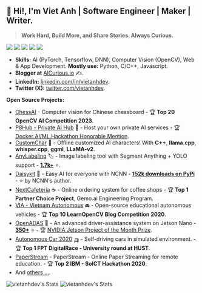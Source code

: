 
## 👋 Hi!, I'm Viet Anh | Software Engineer | Maker | Writer.

> **Work Hard, Build More, and Share Stories. Always Curious.**

![](https://img.shields.io/badge/-Python-333?style=flat-square&logo=Python&logoColor=fff)
![](https://img.shields.io/badge/-C/C++-c14438?style=flat-square&logo=C&logoColor=fff)
![](https://img.shields.io/badge/-PyTorch-e34f26?style=flat-square&logo=PyTorch&logoColor=fff)
![](https://img.shields.io/badge/-TensorFlow-e5cd0c?style=flat-square&logo=TensorFlow&logoColor=fff)
<img src="https://komarev.com/ghpvc/?username=vietanhdev"> 

- **Skills:** AI (PyTorch, Tensorflow, DNN), Computer Vision (OpenCV), Web & App Development. **Mostly use:** Python, C/C++, Javascript.
- **Blogger at** [AICurious.io](https://aicurious.io) ✍.
- **LinkedIn:** [linkedin.com/in/vietanhdev](https://www.linkedin.com/in/vietanhdev/).
- **Twitter (X):** [twitter.com/vietanhdev](https://twitter.com/vietanhdev).

**Open Source Projects:**

- [ChessAI](https://github.com/vietanhdev/chessai) - Computer vision for Chinese chessboard - 🏆 **Top 20 OpenCV AI Competition 2023**.
- [P8Hub - Private AI Hub](https://github.com/vietanhdev/p8hub) 🐳 - Host your own private AI services - 🏆 [Docker AI/ML Hackathon Honorable Mention](https://devpost.com/software/p8hub-private-ai-hub).
- [CustomChar](https://github.com/nrl-ai/CustomChar) 🤖 - Offline customized AI characters! With **C++**, **llama.cpp**, **whisper.cpp**, **ggml**, **LLaMA-v2**.
- [AnyLabeling](https://github.com/vietanhdev/anylabeling) 🏷 - Image labeling tool with Segment Anything + YOLO support - **[1.7k+](https://github.com/vietanhdev/anylabeling/stargazers)** ⭐.
- [Daisykit](https://daisykit.nrl.ai) 🍰 - Easy AI for everyone with NCNN - **[152k downloads on PyPi](https://www.pepy.tech/projects/daisykit)** - ⭐ by NCNN's author.
- [NextCafeteria](https://github.com/NextCafeteria/cafeteria) ☕ - Online ordering system for coffee shops - 🏆 **Top 1 Partner Choice Project**, Gemo.ai Engineering Program.
- [VIA - Vietnam Autonomous](https://via.makerviet.org/) 🚘 - Open-source educational autonomous vehicles - 🏆 **Top 10 LearnOpenCV Blog Competition 2020**.
- [OpenADAS](https://github.com/vietanhdev/open-adas) 🚗 - An advanced driver-assistance system on Jetson Nano - **[350+](https://github.com/vietanhdev/open-adas/stargazers)** ⭐ - 🏆 [NVIDIA Jetson Project of the Month Prize](https://developer.nvidia.com/blog/jetson-project-of-the-month-driver-assistance-system-using-jetson-nano/).
- [Autonomous Car 2020](https://github.com/vietanhdev/autonomous-car-2020) 🛺 - Self-driving cars in simulated environment. - 🏆 **Top 1 FPT DigitalRace - University round at HUST**.
- [PaperStream](https://github.com/vietanhdev/paper_stream) - PaperStream - Online Paper Streaming for remote education. - 🏆 **Top 2 IBM - SoICT Hackathon 2020**.
- And [others ...](https://github.com/vietanhdev?tab=repositories).

![vietanhdev's Stats](https://github-readme-stats.vercel.app/api?username=vietanhdev&theme=default&show_icons=true&hide_border=false&count_private=true) ![vietanhdev's Stats](https://streak-stats.demolab.com/?user=vietanhdev)
